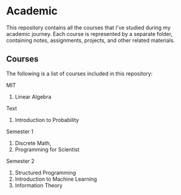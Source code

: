 # Academic

This repository contains all the courses that I've studied during my academic journey. Each course is represented by a separate folder, containing notes, assignments, projects, and other related materials.

## Courses

The following is a list of courses included in this repository:

MIT
1. Linear Algebra

Text
1. Introduction to Probability

Semester 1 
1. Discrete Math, 
2. Programming for Scientist

Semester 2
1. Structured Programming
2. Introduction to Machine Learning
3. Information Theory


